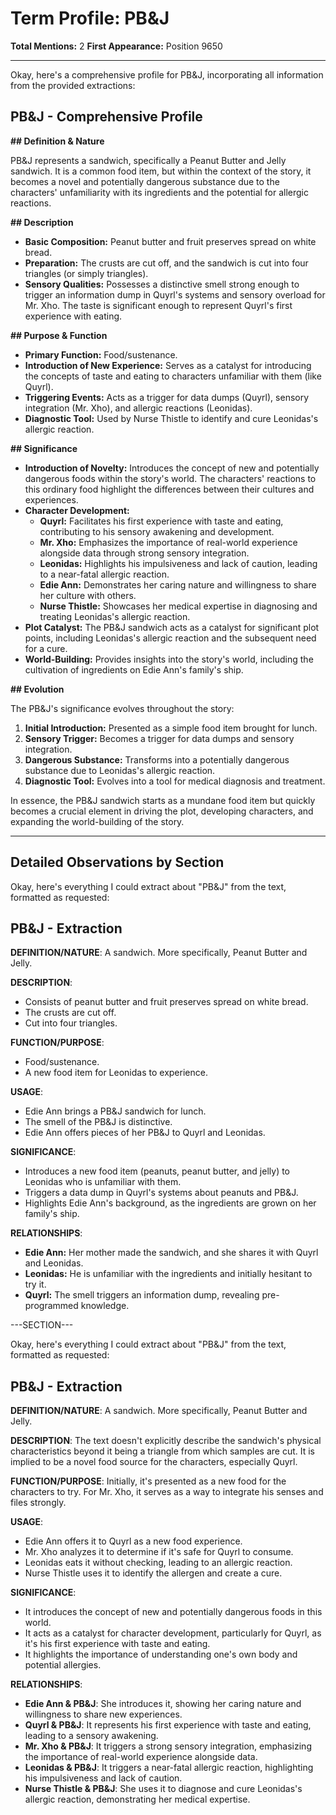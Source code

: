 # Term Profile: PB&J

**Total Mentions:** 2
**First Appearance:** Position 9650

---

Okay, here's a comprehensive profile for PB&J, incorporating all information from the provided extractions:

## PB&J - Comprehensive Profile

**## Definition & Nature**

PB&J represents a sandwich, specifically a Peanut Butter and Jelly sandwich. It is a common food item, but within the context of the story, it becomes a novel and potentially dangerous substance due to the characters' unfamiliarity with its ingredients and the potential for allergic reactions.

**## Description**

*   **Basic Composition:** Peanut butter and fruit preserves spread on white bread.
*   **Preparation:** The crusts are cut off, and the sandwich is cut into four triangles (or simply triangles).
*   **Sensory Qualities:** Possesses a distinctive smell strong enough to trigger an information dump in Quyrl's systems and sensory overload for Mr. Xho. The taste is significant enough to represent Quyrl's first experience with eating.

**## Purpose & Function**

*   **Primary Function:** Food/sustenance.
*   **Introduction of New Experience:** Serves as a catalyst for introducing the concepts of taste and eating to characters unfamiliar with them (like Quyrl).
*   **Triggering Events:** Acts as a trigger for data dumps (Quyrl), sensory integration (Mr. Xho), and allergic reactions (Leonidas).
*   **Diagnostic Tool:** Used by Nurse Thistle to identify and cure Leonidas's allergic reaction.

**## Significance**

*   **Introduction of Novelty:** Introduces the concept of new and potentially dangerous foods within the story's world. The characters' reactions to this ordinary food highlight the differences between their cultures and experiences.
*   **Character Development:**
    *   **Quyrl:** Facilitates his first experience with taste and eating, contributing to his sensory awakening and development.
    *   **Mr. Xho:** Emphasizes the importance of real-world experience alongside data through strong sensory integration.
    *   **Leonidas:** Highlights his impulsiveness and lack of caution, leading to a near-fatal allergic reaction.
    *   **Edie Ann:** Demonstrates her caring nature and willingness to share her culture with others.
    *   **Nurse Thistle:** Showcases her medical expertise in diagnosing and treating Leonidas's allergic reaction.
*   **Plot Catalyst:** The PB&J sandwich acts as a catalyst for significant plot points, including Leonidas's allergic reaction and the subsequent need for a cure.
*   **World-Building:** Provides insights into the story's world, including the cultivation of ingredients on Edie Ann's family's ship.

**## Evolution**

The PB&J's significance evolves throughout the story:

1.  **Initial Introduction:** Presented as a simple food item brought for lunch.
2.  **Sensory Trigger:** Becomes a trigger for data dumps and sensory integration.
3.  **Dangerous Substance:** Transforms into a potentially dangerous substance due to Leonidas's allergic reaction.
4.  **Diagnostic Tool:** Evolves into a tool for medical diagnosis and treatment.

In essence, the PB&J sandwich starts as a mundane food item but quickly becomes a crucial element in driving the plot, developing characters, and expanding the world-building of the story.

---

## Detailed Observations by Section

Okay, here's everything I could extract about "PB&J" from the text, formatted as requested:

## PB&J - Extraction

**DEFINITION/NATURE**: A sandwich. More specifically, Peanut Butter and Jelly.

**DESCRIPTION**:

*   Consists of peanut butter and fruit preserves spread on white bread.
*   The crusts are cut off.
*   Cut into four triangles.

**FUNCTION/PURPOSE**:

*   Food/sustenance.
*   A new food item for Leonidas to experience.

**USAGE**:

*   Edie Ann brings a PB&J sandwich for lunch.
*   The smell of the PB&J is distinctive.
*   Edie Ann offers pieces of her PB&J to Quyrl and Leonidas.

**SIGNIFICANCE**:

*   Introduces a new food item (peanuts, peanut butter, and jelly) to Leonidas who is unfamiliar with them.
*   Triggers a data dump in Quyrl's systems about peanuts and PB&J.
*   Highlights Edie Ann's background, as the ingredients are grown on her family's ship.

**RELATIONSHIPS**:

*   **Edie Ann:** Her mother made the sandwich, and she shares it with Quyrl and Leonidas.
*   **Leonidas:** He is unfamiliar with the ingredients and initially hesitant to try it.
*   **Quyrl:** The smell triggers an information dump, revealing pre-programmed knowledge.

---SECTION---

Okay, here's everything I could extract about "PB&J" from the text, formatted as requested:

## PB&J - Extraction

**DEFINITION/NATURE**: A sandwich. More specifically, Peanut Butter and Jelly.

**DESCRIPTION**: The text doesn't explicitly describe the sandwich's physical characteristics beyond it being a triangle from which samples are cut. It is implied to be a novel food source for the characters, especially Quyrl.

**FUNCTION/PURPOSE**: Initially, it's presented as a new food for the characters to try. For Mr. Xho, it serves as a way to integrate his senses and files strongly.

**USAGE**:
*   Edie Ann offers it to Quyrl as a new food experience.
*   Mr. Xho analyzes it to determine if it's safe for Quyrl to consume.
*   Leonidas eats it without checking, leading to an allergic reaction.
*   Nurse Thistle uses it to identify the allergen and create a cure.

**SIGNIFICANCE**:
*   It introduces the concept of new and potentially dangerous foods in this world.
*   It acts as a catalyst for character development, particularly for Quyrl, as it's his first experience with taste and eating.
*   It highlights the importance of understanding one's own body and potential allergies.

**RELATIONSHIPS**:
*   **Edie Ann & PB&J**: She introduces it, showing her caring nature and willingness to share new experiences.
*   **Quyrl & PB&J**: It represents his first experience with taste and eating, leading to a sensory awakening.
*   **Mr. Xho & PB&J**: It triggers a strong sensory integration, emphasizing the importance of real-world experience alongside data.
*   **Leonidas & PB&J**: It triggers a near-fatal allergic reaction, highlighting his impulsiveness and lack of caution.
*   **Nurse Thistle & PB&J**: She uses it to diagnose and cure Leonidas's allergic reaction, demonstrating her medical expertise.
